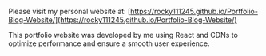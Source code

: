 Please visit my personal website at: [https://rocky111245.github.io/Portfolio-Blog-Website/](https://rocky111245.github.io/Portfolio-Blog-Website/)

This portfolio website was developed by me using React and CDNs to optimize performance and ensure a smooth user experience.
